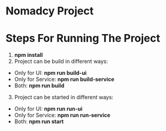 # Nomadcy Project
# Steps For Running The Project
1. **npm install**
2. Project can be build in different ways:<br />
 - Only for UI: **npm run build-ui**<br />
 - Only for Service: **npm run build-service**<br />
 - Both: **npm run build**<br />
3. Project can be started in different ways:<br />
 - Only for UI: **npm run run-ui**<br />
 - Only for Service: **npm run run-service**<br />
 - Both: **npm run start**<br />
